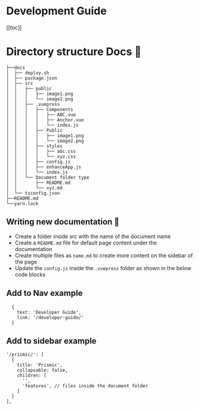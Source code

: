 # Development Guide

[[toc]]
# Directory structure Docs :book:

```
├──docs
│  ├── deploy.sh
│  ├── package.json
│  ├── src
│  │   ├── public
│  │   │   ├── image1.png
│  │   │   └── image2.png
│  │   ├── .vuepress
│  │   │   ├── Components
│  │   │   │   ├── ABC.vue
│  │   │   │   ├── Anchor.vue
│  │   │   │   └── index.js
│  │   │   ├── Public
│  │   │   │   ├── image1.png
│  │   │   │   └── image2.png
│  │   │   ├── styles
│  │   │   │   ├── abc.css
│  │   │   │   └── xyz.css
│  │   │   ├── config.js
│  │   │   ├── enhanceApp.js
│  │   │   └── index.js
│  │   └── Document folder type
│  │       ├── README.md
│  │       └── xyz.md
│  └── tsconfig.json
├──README.md
└──yarn.lock
```

## Writing new documentation :book:
- Create a folder inside src with the name of the document name
- Create a ```README.md``` file for default page content under the documentation
- Create multiple files as ```name.md``` to create more content on the sidebar of the page
- Update the ```config.js``` inside the ```.vuepress``` folder as shown in the below code blocks

## Add to Nav example
```
  {
    text: 'Developer Guide',
    link: '/developer-guide/'
  }
```

## Add to sidebar example
```
'/prismic/': [
  {
    title: 'Prismic',
    collapsable: false,
    children: [
      '',
      'features', // files inside the document folder
    ]
  }
],
```

